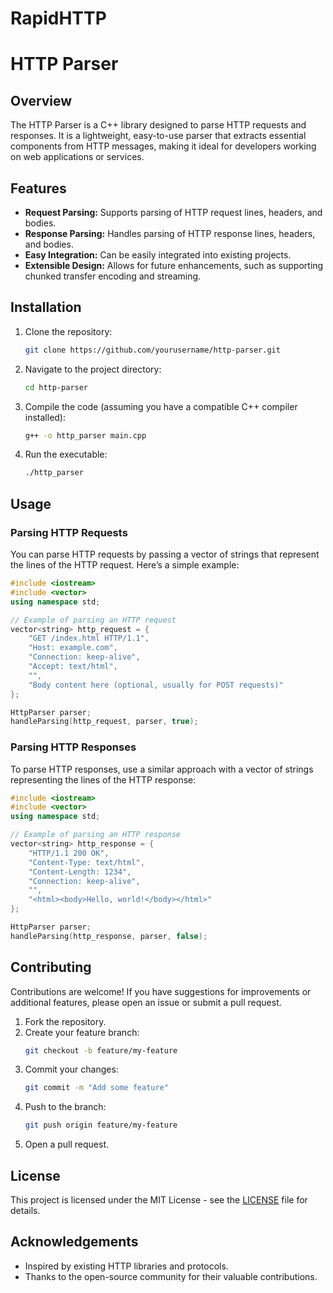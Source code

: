 # RapidHTTP
# HTTP Parser

## Overview

The HTTP Parser is a C++ library designed to parse HTTP requests and responses. It is a lightweight, easy-to-use parser that extracts essential components from HTTP messages, making it ideal for developers working on web applications or services.

## Features

- **Request Parsing:** Supports parsing of HTTP request lines, headers, and bodies.
- **Response Parsing:** Handles parsing of HTTP response lines, headers, and bodies.
- **Easy Integration:** Can be easily integrated into existing projects.
- **Extensible Design:** Allows for future enhancements, such as supporting chunked transfer encoding and streaming.

## Installation

1. Clone the repository:
   ```bash
   git clone https://github.com/yourusername/http-parser.git
   ```

2. Navigate to the project directory:
   ```bash
   cd http-parser
   ```

3. Compile the code (assuming you have a compatible C++ compiler installed):
   ```bash
   g++ -o http_parser main.cpp
   ```

4. Run the executable:
   ```bash
   ./http_parser
   ```

## Usage

### Parsing HTTP Requests

You can parse HTTP requests by passing a vector of strings that represent the lines of the HTTP request. Here’s a simple example:

```cpp
#include <iostream>
#include <vector>
using namespace std;

// Example of parsing an HTTP request
vector<string> http_request = {
    "GET /index.html HTTP/1.1",
    "Host: example.com",
    "Connection: keep-alive",
    "Accept: text/html",
    "",
    "Body content here (optional, usually for POST requests)"
};

HttpParser parser;
handleParsing(http_request, parser, true);
```

### Parsing HTTP Responses

To parse HTTP responses, use a similar approach with a vector of strings representing the lines of the HTTP response:

```cpp
#include <iostream>
#include <vector>
using namespace std;

// Example of parsing an HTTP response
vector<string> http_response = {
    "HTTP/1.1 200 OK",
    "Content-Type: text/html",
    "Content-Length: 1234",
    "Connection: keep-alive",
    "",
    "<html><body>Hello, world!</body></html>"
};

HttpParser parser;
handleParsing(http_response, parser, false);
```

## Contributing

Contributions are welcome! If you have suggestions for improvements or additional features, please open an issue or submit a pull request.

1. Fork the repository.
2. Create your feature branch:
   ```bash
   git checkout -b feature/my-feature
   ```
3. Commit your changes:
   ```bash
   git commit -m "Add some feature"
   ```
4. Push to the branch:
   ```bash
   git push origin feature/my-feature
   ```
5. Open a pull request.

## License

This project is licensed under the MIT License - see the [LICENSE](LICENSE) file for details.

## Acknowledgements

- Inspired by existing HTTP libraries and protocols.
- Thanks to the open-source community for their valuable contributions.